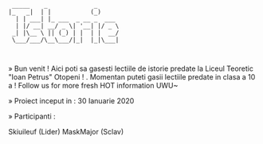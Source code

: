
```
 _____    _             _      
|_   _|  | |           (_)     
  | | ___| |_ ___  _ __ _  ___ 
  | |/ __| __/ _ \| '__| |/ _ \
 _| |\__ \ || (_) | |  | |  __/
 \___/___/\__\___/|_|  |_|\___|
                               
                               
```

»  Bun venit ! Aici poti sa gasesti lectiile de istorie predate la Liceul Teoretic "Ioan Petrus" Otopeni ! . Momentan puteti gasii lectiile predate in clasa a 10 a ! Follow us for more fresh HOT information UWU~

»  Proiect inceput in : 30 Ianuarie 2020

»  Participanti : 

 Skiuileuf (Lider)
 MaskMajor (Sclav)